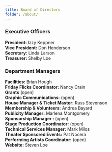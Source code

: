 ```yaml
---
title: Board of Directors 
folder: /about/
---
```



 ### Executive Officers

 **President:**  Izzy Keppner  
 **Vice President:**   Don Henderson  
 **Secretary:** Linda Larson  
 **Treasurer:**   Shelby Loe  

 ### Department Managers
**Facilities:**  Brian Hough   
**Friday Flicks Coordinator:** Nancy Crain  
**Grants** (open)   
**Graphic Communications:** (open)   
**House Manager & Ticket Master:** Russ Stevenson   
**Membership & Volunteers:** Andrea Bayard   
**Publicity Manager:** Marlena Montgomery   
**Sponsorship Manager :** (open)      
**Stage Production Coordinator:** (open)   
**Technical Services Manager:** Mark Milos   
**Theater Sponsored Events:** Pat Nocera      
**Performing Artists Coordinator:** (open)   
**Website:** Steven Loe   



